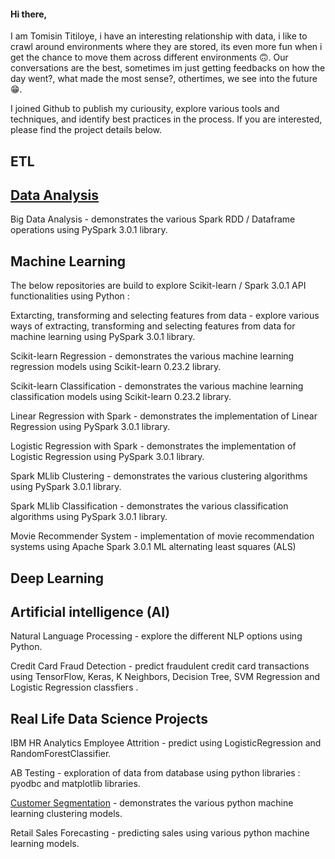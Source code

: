 

<!---
StMorris/StMorris is a ✨ special ✨ repository because its `README.md` (this file) appears on your GitHub profile.
You can click the Preview link to take a look at your changes.
--->


#### Hi there,

I am Tomisin Titiloye, i have an interesting relationship with data, i like to crawl around environments where they are stored, its even more fun when i get the chance to move them across different environments 🙃. Our conversations are the best, sometimes im just getting feedbacks on how the day went?, what made the most sense?, othertimes, we see into the future 😁.

I joined Github to publish my curiousity, explore various tools and techniques, and identify best practices in the process. 
If you are interested, please find the project details below.

## ETL



## [Data Analysis](https://github.com/StMorris/Data-Analysis-with-python)

Big Data Analysis - demonstrates the various Spark RDD / Dataframe operations using PySpark 3.0.1 library.



## Machine Learning

The below repositories are build to explore Scikit-learn / Spark 3.0.1 API functionalities using Python :

Extarcting, transforming and selecting features from data - explore various ways of extracting, transforming and selecting features from data for machine learning using PySpark 3.0.1 library.

Scikit-learn Regression - demonstrates the various machine learning regression models using Scikit-learn 0.23.2 library.

Scikit-learn Classification - demonstrates the various machine learning classification models using Scikit-learn 0.23.2 library.

Linear Regression with Spark - demonstrates the implementation of Linear Regression using PySpark 3.0.1 library.

Logistic Regression with Spark - demonstrates the implementation of Logistic Regression using PySpark 3.0.1 library.

Spark MLlib Clustering - demonstrates the various clustering algorithms using PySpark 3.0.1 library.

Spark MLlib Classification - demonstrates the various classification algorithms using PySpark 3.0.1 library.

Movie Recommender System - implementation of movie recommendation systems using Apache Spark 3.0.1 ML alternating least squares (ALS)



## Deep Learning

## Artificial intelligence (AI)

Natural Language Processing - explore the different NLP options using Python.

Credit Card Fraud Detection - predict fraudulent credit card transactions using TensorFlow, Keras, K Neighbors, Decision Tree, SVM Regression and Logistic Regression classfiers .



## Real Life Data Science Projects

IBM HR Analytics Employee Attrition - predict using LogisticRegression and RandomForestClassifier.

AB Testing - exploration of data from database using python libraries : pyodbc and matplotlib libraries.

[Customer Segmentation](https://github.com/StMorris/customer_segmentation) - demonstrates the various python machine learning clustering models.

Retail Sales Forecasting - predicting sales using various python machine learning models.

